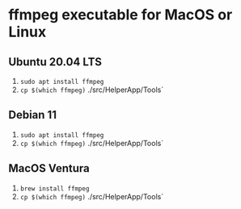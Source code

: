 # ffmpeg executable for MacOS or Linux

## Ubuntu 20.04 LTS

1. `sudo apt install ffmpeg`
2. `cp $(which ffmpeg)` ./src/HelperApp/Tools`

## Debian 11

1. `sudo apt install ffmpeg`
2. `cp $(which ffmpeg)` ./src/HelperApp/Tools`

## MacOS Ventura

1. `brew install ffmpeg`
2. `cp $(which ffmpeg)` ./src/HelperApp/Tools`
